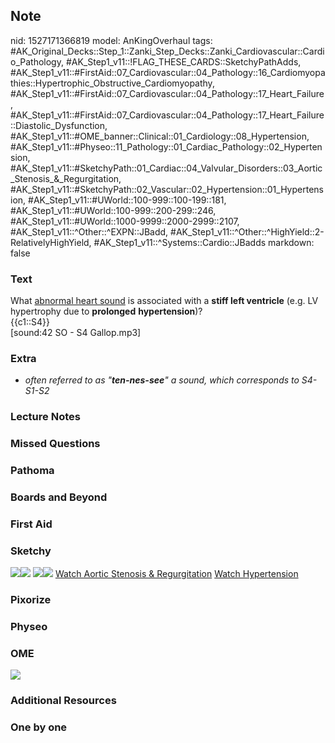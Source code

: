 ## Note
nid: 1527171366819
model: AnKingOverhaul
tags: #AK_Original_Decks::Step_1::Zanki_Step_Decks::Zanki_Cardiovascular::Cardio_Pathology, #AK_Step1_v11::!FLAG_THESE_CARDS::SketchyPathAdds, #AK_Step1_v11::#FirstAid::07_Cardiovascular::04_Pathology::16_Cardiomyopathies::Hypertrophic_Obstructive_Cardiomyopathy, #AK_Step1_v11::#FirstAid::07_Cardiovascular::04_Pathology::17_Heart_Failure, #AK_Step1_v11::#FirstAid::07_Cardiovascular::04_Pathology::17_Heart_Failure::Diastolic_Dysfunction, #AK_Step1_v11::#OME_banner::Clinical::01_Cardiology::08_Hypertension, #AK_Step1_v11::#Physeo::11_Pathology::01_Cardiac_Pathology::02_Hypertension, #AK_Step1_v11::#SketchyPath::01_Cardiac::04_Valvular_Disorders::03_Aortic_Stenosis_&_Regurgitation, #AK_Step1_v11::#SketchyPath::02_Vascular::02_Hypertension::01_Hypertension, #AK_Step1_v11::#UWorld::100-999::100-199::181, #AK_Step1_v11::#UWorld::100-999::200-299::246, #AK_Step1_v11::#UWorld::1000-9999::2000-2999::2107, #AK_Step1_v11::^Other::^EXPN::JBadd, #AK_Step1_v11::^Other::^HighYield::2-RelativelyHighYield, #AK_Step1_v11::^Systems::Cardio::JBadds
markdown: false

### Text
<div>
  What <u>abnormal heart sound</u> is associated with a <b>stiff
  left ventricle</b> (e.g. LV hypertrophy due to <b>prolonged</b>
  <b>hypertension</b>)?
  <div>
    {{c1::S4}}
  </div>
  <div>
    [sound:42 SO - S4 Gallop.mp3]
  </div>
</div>

### Extra
* <i>often referred to as "<b>ten</b><b>-nes-see</b>" a sound,
which corresponds to S4-S1-S2</i>

### Lecture Notes


### Missed Questions


### Pathoma


### Boards and Beyond


### First Aid


### Sketchy
<img src=
"SketchyMedical%202019-12-19%2012-19-13_1566160514431.jpg"><img src="SketchyMedical%202019-12-22%2010-38-24_1566160514431.jpg">
<img src="Zoverall%20picture%20(3).JPG"><img src=
"Zoverall%20picture-aacf919a3b5a46717d980b009010f7fb7895ee5b_1566160514431.jpg">
<a href=
"https://dashboard.sketchy.com/study/medical/courses/medical-pathophysiology/units/medical-pathophysiology-cardiac/videos/medical-pathophysiology-cardiac-valvular-disorders-aortic-stenosis-and-regurgitation?utm_source=anki&utm_medium=partnership&utm_campaign=february_update&utm_content=medical">
Watch Aortic Stenosis & Regurgitation</a> <a href=
"https://dashboard.sketchy.com/study/medical/courses/medical-pathophysiology/units/medical-pathophysiology-cardiac/videos/medical-pathophysiology-cardiac-heart-failure-congestive-heart-failure-pathophysiology?utm_source=anki&utm_medium=partnership&utm_campaign=february_update&utm_content=medical">
Watch Hypertension</a>

### Pixorize


### Physeo


### OME
<div class="ome-widget">
  <a href=
  "https://onlinemeded.org/spa/cardiology/hypertension/acquire?ref=anki">
  <img src="_OME_AnkiFlashcards_Lesson_3.png"></a>
</div>

### Additional Resources


### One by one

